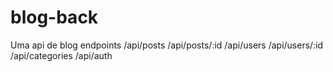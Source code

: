 # blog-back
Uma api de blog
endpoints
/api/posts
/api/posts/:id
/api/users
/api/users/:id
/api/categories
/api/auth
